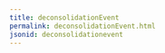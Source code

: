 ```yaml
---
title: deconsolidationEvent
permalink: deconsolidationEvent.html
jsonid: deconsolidationevent
---
```

